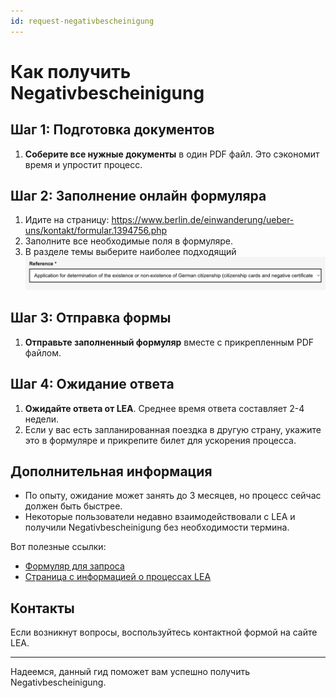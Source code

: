 ```yaml
---
id: request-negativbescheinigung
---
```


# Как получить Negativbescheinigung

## Шаг 1: Подготовка документов

1. **Соберите все нужные документы** в один PDF файл. Это сэкономит время и упростит процесс.

## Шаг 2: Заполнение онлайн формуляра

1. Идите на страницу: <https://www.berlin.de/einwanderung/ueber-uns/kontakt/formular.1394756.php>
2. Заполните все необходимые поля в формуляре.
3. В разделе темы выберите наиболее подходящий ![вариант](../images/request-negativbescheinigung.jpeg)


## Шаг 3: Отправка формы

1. **Отправьте заполненный формуляр** вместе с прикрепленным PDF файлом.

## Шаг 4: Ожидание ответа

1. **Ожидайте ответа от LEA**. Среднее время ответа составляет 2-4 недели.
2. Если у вас есть запланированная поездка в другую страну, укажите это в формуляре и прикрепите билет для ускорения процесса.

## Дополнительная информация

- По опыту, ожидание может занять до 3 месяцев, но процесс сейчас должен быть быстрее.
- Некоторые пользователи недавно взаимодействовали с LEA и получили Negativbescheinigung без необходимости термина.

Вот полезные ссылки:
- [Формуляр для запроса](https://www.berlin.de/einwanderung/ueber-uns/kontakt/formular.1394756.php)
- [Страница с информацией о процессах LEA](https://www.berlin.de/einwanderung/einbuergerung/)

## Контакты

Если возникнут вопросы, воспользуйтесь контактной формой на сайте LEA.

---

Надеемся, данный гид поможет вам успешно получить Negativbescheinigung.
